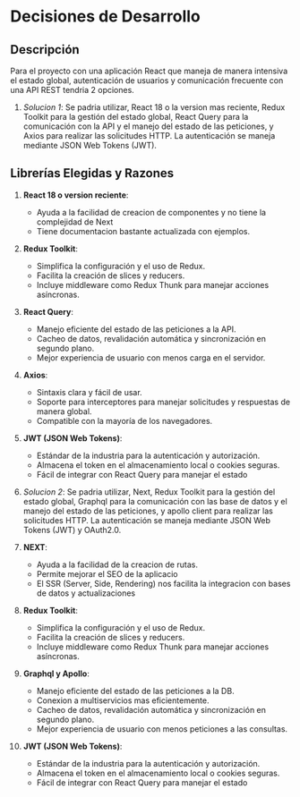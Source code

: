 # Decisiones de Desarrollo

## Descripción
Para el proyecto con una aplicación React que maneja de manera intensiva el estado global, autenticación de usuarios y comunicación frecuente con una API REST tendria 2 opciones.

1. *Solucion 1*: Se padria utilizar, React 18 o la version mas reciente, Redux Toolkit para la gestión del estado global, React Query para la comunicación con la API y el manejo del estado de las peticiones, y Axios para realizar las solicitudes HTTP. La autenticación se maneja mediante JSON Web Tokens (JWT).


## Librerías Elegidas y Razones

1. **React 18 o version reciente**:
   - Ayuda a la facilidad de creacion de componentes y no tiene la complejidad de Next
   - Tiene documentacion bastante actualizada con ejemplos.

2. **Redux Toolkit**:
   - Simplifica la configuración y el uso de Redux.
   - Facilita la creación de slices y reducers.
   - Incluye middleware como Redux Thunk para manejar acciones asíncronas.

3. **React Query**:
   - Manejo eficiente del estado de las peticiones a la API.
   - Cacheo de datos, revalidación automática y sincronización en segundo plano.
   - Mejor experiencia de usuario con menos carga en el servidor.

4. **Axios**:
   - Sintaxis clara y fácil de usar.
   - Soporte para interceptores para manejar solicitudes y respuestas de manera global.
   - Compatible con la mayoría de los navegadores.

5. **JWT (JSON Web Tokens)**:
   - Estándar de la industria para la autenticación y autorización.
   - Almacena el token en el almacenamiento local o cookies seguras.
   - Fácil de integrar con React Query para manejar el estado

2. *Solucion 2*: Se padria utilizar, Next, Redux Toolkit para la gestión del estado global, Graphql para la comunicación con las base de datos y el manejo del estado de las peticiones, y apollo client para realizar las solicitudes HTTP. La autenticación se maneja mediante JSON Web Tokens (JWT) y OAuth2.0.


1. **NEXT**:
   - Ayuda a la facilidad de la creacion de rutas.
   - Permite mejorar el SEO de la aplicacio
   - El SSR (Server, Side, Rendering) nos facilita la integracion con bases de datos y actualizaciones

2. **Redux Toolkit**:
   - Simplifica la configuración y el uso de Redux.
   - Facilita la creación de slices y reducers.
   - Incluye middleware como Redux Thunk para manejar acciones asíncronas.

3. **Graphql y Apollo**:
   - Manejo eficiente del estado de las peticiones a la DB.
   - Conexion a multiservicios mas eficientemente.
   - Cacheo de datos, revalidación automática y sincronización en segundo plano.
   - Mejor experiencia de usuario con menos peticiones a las consultas.

4. **JWT (JSON Web Tokens)**:
   - Estándar de la industria para la autenticación y autorización.
   - Almacena el token en el almacenamiento local o cookies seguras.
   - Fácil de integrar con React Query para manejar el estado